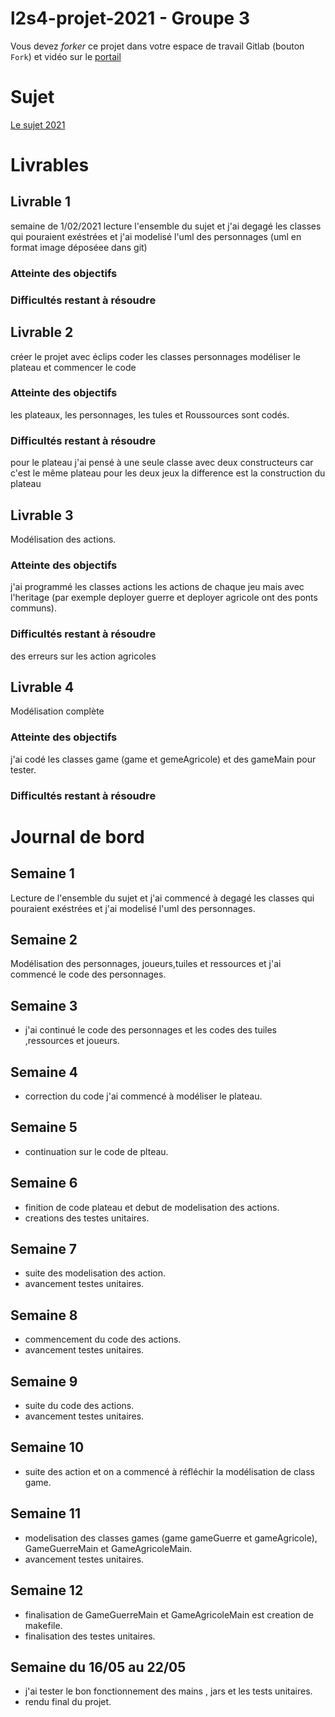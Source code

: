 # l2s4-projet-2021 - Groupe 3

Vous devez *forker* ce projet dans votre espace de travail Gitlab (bouton `Fork`) et vidéo sur le [portail](https://www.fil.univ-lille1.fr/portail/index.php?dipl=L&sem=S4&ue=Projet&label=Documents)




# Sujet

[Le sujet 2021](https://www.fil.univ-lille1.fr/portail/index.php?dipl=L&sem=S4&ue=Projet&label=Documents)

# Livrables

## Livrable 1

semaine de 1/02/2021  lecture  l'ensemble du sujet et j'ai  degagé les classes qui pouraient exéstrées et j'ai modelisé l'uml des personnages (uml en format image déposéee dans git)

### Atteinte des objectifs

### Difficultés restant à résoudre

## Livrable 2
 créer le projet avec éclips
 coder les classes personnages
modéliser le plateau et commencer  le code 

### Atteinte des objectifs
les plateaux, les personnages, les tules et Roussources sont codés.

### Difficultés restant à résoudre
pour le plateau j'ai   pensé à une seule classe avec deux constructeurs car c'est le même plateau pour les deux jeux 
la difference est la construction du plateau

## Livrable 3
Modélisation des actions.
### Atteinte des objectifs
j'ai  programmé les classes actions
les actions de chaque jeu mais avec l'heritage (par exemple deployer guerre et deployer agricole ont des ponts communs).
### Difficultés restant à résoudre
des erreurs sur les action agricoles
## Livrable 4
Modélisation complète
### Atteinte des objectifs
j'ai codé les classes game (game et gemeAgricole) et des gameMain pour tester.

### Difficultés restant à résoudre

# Journal de bord

## Semaine 1
 Lecture de l'ensemble du sujet et j'ai  commencé à degagé les classes qui pouraient exéstrées et j'ai modelisé l'uml des personnages.

## Semaine 2
Modélisation des personnages, joueurs,tuiles et ressources et  j'ai commencé le code des personnages.

## Semaine 3
* j'ai continué le code des personnages et les codes des tuiles ,ressources et joueurs.

## Semaine 4
* correction du code j'ai commencé à modéliser le plateau.

## Semaine 5
* continuation sur le code de plteau.

## Semaine 6
* finition de code plateau et debut de modelisation des actions.
* creations des testes unitaires.

## Semaine 7
* suite des modelisation des action.
* avancement testes unitaires.

## Semaine 8
* commencement du code des actions. 
* avancement testes unitaires.

## Semaine 9
* suite du code des actions.
* avancement testes unitaires.

## Semaine 10
* suite des action et on a commencé à réfléchir la modélisation de class game.

## Semaine 11
* modelisation des classes games (game gameGuerre et gameAgricole),  GameGuerreMain et GameAgricoleMain.
* avancement testes unitaires.

## Semaine 12
* finalisation de  GameGuerreMain et GameAgricoleMain est creation de makefile.
* finalisation des testes unitaires.

## Semaine du 16/05 au 22/05
* j'ai  tester le bon fonctionnement des mains , jars et les tests unitaires.
* rendu final du projet.
